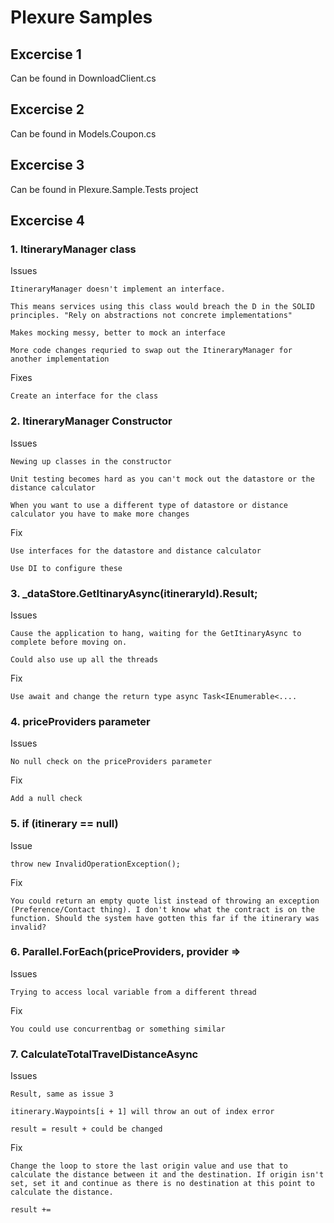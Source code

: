 # Plexure Samples

## Excercise 1

Can be found in DownloadClient.cs

## Excercise 2

Can be found in Models.Coupon.cs

## Excercise 3

Can be found in Plexure.Sample.Tests project

## Excercise 4

### 1. ItineraryManager class

Issues

    ItineraryManager doesn't implement an interface. 

	This means services using this class would breach the D in the SOLID principles. "Rely on abstractions not concrete implementations"

	Makes mocking messy, better to mock an interface

	More code changes requried to swap out the ItineraryManager for another implementation

Fixes

    Create an interface for the class

### 2. ItineraryManager Constructor

Issues

    Newing up classes in the constructor

	Unit testing becomes hard as you can't mock out the datastore or the distance calculator

	When you want to use a different type of datastore or distance calculator you have to make more changes

Fix

    Use interfaces for the datastore and distance calculator
    
    Use DI to configure these

### 3. _dataStore.GetItinaryAsync(itineraryId).Result;

Issues
	
    Cause the application to hang, waiting for the GetItinaryAsync to complete before moving on.
	
    Could also use up all the threads

Fix

    Use await and change the return type async Task<IEnumerable<....

### 4. priceProviders parameter

Issues

    No null check on the priceProviders parameter

Fix

    Add a null check

### 5. if (itinerary == null)

Issue

    throw new InvalidOperationException();

Fix

    You could return an empty quote list instead of throwing an exception (Preference/Contact thing). I don't know what the contract is on the function. Should the system have gotten this far if the itinerary was invalid?


### 6. Parallel.ForEach(priceProviders, provider =>

Issues

    Trying to access local variable from a different thread

Fix

    You could use concurrentbag or something similar

### 7. CalculateTotalTravelDistanceAsync

Issues

    Result, same as issue 3
    
    itinerary.Waypoints[i + 1] will throw an out of index error
    
    result = result + could be changed

Fix

    Change the loop to store the last origin value and use that to calculate the distance between it and the destination. If origin isn't set, set it and continue as there is no destination at this point to calculate the distance. 
    
    result +=
